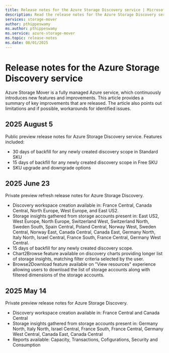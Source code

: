```yaml
---
title: Release notes for the Azure Storage Discovery service | Microsoft Docs
description: Read the release notes for the Azure Storage Discovery service.
services: storage-mover
author: pthippeswamy
ms.author: pthippeswamy
ms.service: azure-storage-mover
ms.topic: release-notes
ms.date: 08/01/2025
---
```


# Release notes for the Azure Storage Discovery service

Azure Storage Mover is a fully managed Azure service, which continuously introduces new features and improvements. This article provides a summary of key improvements that are released. The article also points out limitations and if possible, workarounds for identified issues.

## 2025 August 5

Public preview release notes for Azure Storage Discovery service.
Features included: 

- 30 days of backfill for any newly created discovery scope in Standard SKU
- 15 days of backfill for any newly created discovery scope in Free SKU
- SKU upgrade and downgrade options

## 2025 June 23

Private preview refresh release notes for Azure Storage Discovery.

- Discovery workspace creation available in: France Central, Canada Central, North Europe, West Europe, and East US2.
- Storage insights gathered from storage accounts present in:  East US2, West Europe, North Europe, Switzerland West, Switzerland North, Sweden South, Spain Central, Poland Central, Norway West, Sweden Central, Norway East, Canada Central, Canada East, Germany North, Italy North, Israel Central, France South, France Central, Germany West Central.
- 15 days of backfill for any newly created discovery scope.
- Chart2Browse feature available on discovery charts providing longer list of storage insights, matching filter criteria selected by the user.
- Browse2Download feature available on "View resources" experience allowing users to download the list of storage accounts along with filtered dimensions of the storage accounts.

## 2025 May 14

Private preview release notes for Azure Storage Discovery.

- Discovery workspace creation available in: France Central and Canada Central
- Storage insights gathered from storage accounts present in:  Germany North, Italy North, Israel Central, France South, France Central, Germany West Central, Canada East, Canada Central
- Reports available: Capacity, Transactions, Cofigurations, Security and Consumption